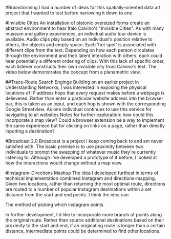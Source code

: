 #Brainstorming
I had a number of ideas for this spatially-oriented data art project that I wanted to test before narrowing it down to one. 

#Invisible Cities
An installation of platonic oversized forms create an abstract environment to hear Italo Calvino's "Invisible Cities". As with many museum and gallery experiences, an indivdual audio tour device is available. Audio clips play based on an individual's position relative to others, the objects and empty space. Each 'hot spot' is associated with different clips from the text. Depending on how each person circulates through the environment and their latent interation with others, each could hear potentially a different ordering of clips. With this lack of specific order, each listener constructs their own invisible city from Calvino's text. The video below demonstrates the concept from a planametric view.

##Trace-Route Search Enginge
Building on an earlier project in Understanding Networks, I was interested in exposing the physical locations of IP address hops that every request makes before a webpage is delievered. Rather than enter a particular website address into the browser bar, this is taken as an input, and each hop is shown with the corresponding Google Streetview. As one individual continues to use this service for navigating to all websites
Notes for further exploration: how could this incorporate a map view? Could a browser extension be a way to implement the same experinece but for clicking on links on a page, rather than directly inputting a destination?

#Broadcast 2.0
Broadcast is a project I keep coming back to and am never satisfied with. The basic premise is to use proximity between two individuals to prompt the swapping of whatever music they're currently listening to. Although I've developed a prototype of it before, I looked at how the interactions would change without a map view. 

#Instagram-Directions Mashup
The idea I developed furthest in terms of technical implementation combined Instagram and directions-mapping. Given two locations, rather than returning the most optimal route, directions are routed to a number of popular Instagram destinations within a set distance from the start and end points. I think the idea can  

The method of picking which instagram points

In further development, I'd like to incorporate more branch of points along the original route. Rather than source additional destinations based on their proximity to the start and end, if an originating route is longer than a certain distance, intermediate points could be determined to find other locations.